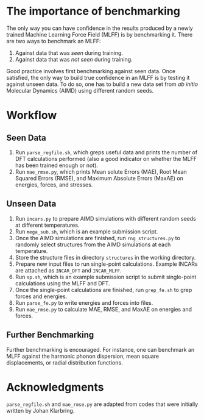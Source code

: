 # The importance of benchmarking
The only way you can have confidence in the results produced by a newly trained Machine Learning Force Field (MLFF) is by benchmarking it. There are two ways to benchmark an MLFF:
1. Against data that was _seen_ during training.
2. Against data that was _not seen_ during training.

Good practice involves first benchmarking against seen data. Once satisfied, the only way to build true confidence in an MLFF is by testing it against unseen data. To do so, one has to build a new data set from _ab initio_ Molecular Dynamics (AIMD) using different random seeds.

# Workflow

## Seen Data
1. Run `parse_regfile.sh`, which greps useful data and prints the number of DFT calculations performed 
(also a good indicator on whether the MLFF has been trained enough or not).
2. Run `mae_rmse.py`, which prints Mean solute Errors (MAE), Root Mean Squared Errors (RMSE), and Maximum Absolute Errors (MaxAE) on energies, forces, and stresses.

## Unseen Data
1. Run `incars.py` to prepare AIMD simulations with different random seeds at different temperatures. 
2. Run `mega_sub.sh`, which is an example submission script.
3. Once the AIMD simulations are finished, run `rng_structures.py` to randomly select structures from the AIMD simulations at each temperature.
4. Store the structure files in directory `structures` in the working directory.
5. Prepare new input files to run single-point calculations. Example INCARs are attached as `INCAR_DFT` and `INCAR_MLFF`.
6. Run `sp.sh`, which is an example submission script to submit single-point calculations using the MLFF and DFT.
7. Once the single-point calculations are finished, run `grep_fe.sh` to grep forces and energies.
8. Run `parse_fe.py` to write energies and forces into files.
9. Run `mae_rmse.py` to calculate MAE, RMSE, and MaxAE on energies and forces.

## Further Benchmarking
Further benchmarking is encouraged.  For instance, one can benchmark an MLFF against the harmonic phonon dispersion, mean square displacements, or radial distribution functions.

# Acknowledgments 
`parse_regfile.sh` and `mae_rmse.py` are adapted from codes that were initially written by Johan Klarbring.
